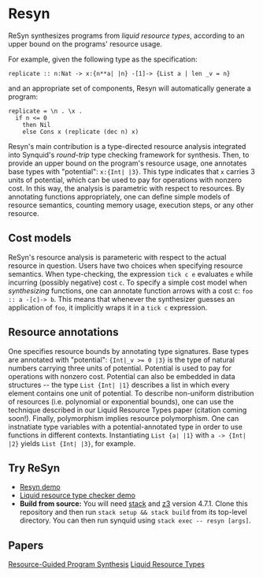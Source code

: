 # Resyn #

ReSyn synthesizes programs from _liquid resource types_, according to 
an upper bound on the programs' resource usage. 

For example, given the following type as the specification:
```
replicate :: n:Nat -> x:{n**a| |n} -[1]-> {List a | len _v = n}
```
and an appropriate set of components, Resyn will automatically generate a program: 
```
replicate = \n . \x . 
  if n <= 0
    then Nil
    else Cons x (replicate (dec n) x)
```

Resyn's main contribution is a type-directed resource analysis
integrated into Synquid's _round-trip_ type checking framework for
synthesis. 
Then, to provide an upper bound on the program's resource
usage, one annotates base types with "potential": `x:{Int| |3}`. 
This type indicates that 
`x` carries 3 units of potential, which can be used to pay for operations
with nonzero cost. 
In this way, the analysis is parametric with respect
to resources. By annotating functions appropriately, one can define simple 
models of resource semantics, counting memory usage, execution steps, or 
any other resource.

## Cost models ##

ReSyn's resource analysis is parameteric with respect to the actual resource in
question.
Users have two choices when specifying resource semantics. When type-checking,
the expression `tick c e` evaluates `e` while incurring (possibly negative) cost `c`.
To specify a simple cost model when _synthesizing_ functions, one can annotate function
arrows with a cost c: `foo :: a -[c]-> b`. 
This means that whenever the synthesizer guesses an application of `foo`, it
implicitly wraps it in a `tick c` expression.


## Resource annotations ##

One specifies resource bounds by annotating type signatures. 
Base types are annotated with "potential":
`{Int|_v >= 0 |3}` is the type of natural numbers carrying three
units of potential.
Potential is used to pay for operations with nonzero cost.
Potential can also be embedded in data structures -- the type
`List {Int| |1}` describes a list in which every element contains
one unit of potential.
To describe non-uniform distribution of resources (i.e. polynomial or
exponential bounds), one can use the technique described in our Liquid
Resource Types paper (citation coming soon!).
Finally, polymorphism implies resource polymorphism. 
One can instnatiate type variables with a potential-annotated type
in order to use functions in different contexts. 
Instantiating `List {a| |1}` with `a -> {Int| |2}` yields
`List {Int| |3}`, for example.


## Try ReSyn ##
* [Resyn demo](http://comcom.csail.mit.edu/comcom/#ReSyn)
* [Liquid resource type checker demo](http://comcom.csail.mit.edu/comcom/#LRT)
* **Build from source:** You will need [stack](https://docs.haskellstack.org/en/stable/README/) and [z3](https://github.com/Z3Prover/z3) version 4.7.1. Clone this repository and then run ```stack setup && stack build``` from its top-level directory.  You can then run synquid using ```stack exec -- resyn [args]```.



## Papers ## 
[Resource-Guided Program Synthesis](https://arxiv.org/abs/1904.07415)
[Liquid Resource Types](#)
